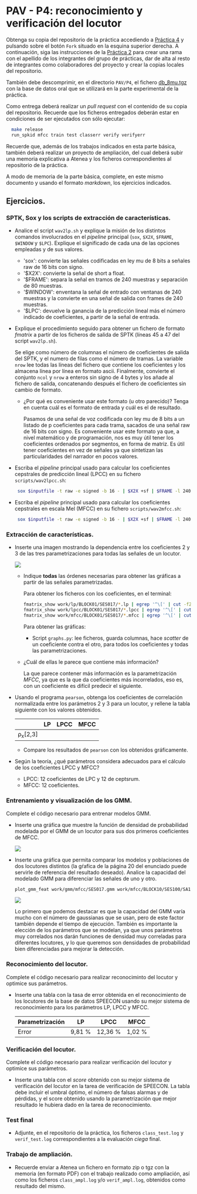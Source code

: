 PAV - P4: reconocimiento y verificación del locutor
===================================================

Obtenga su copia del repositorio de la práctica accediendo a [Práctica 4](https://github.com/albino-pav/P4)
y pulsando sobre el botón `Fork` situado en la esquina superior derecha. A continuación, siga las
instrucciones de la [Práctica 2](https://github.com/albino-pav/P2) para crear una rama con el apellido de
los integrantes del grupo de prácticas, dar de alta al resto de integrantes como colaboradores del proyecto
y crear la copias locales del repositorio.

También debe descomprimir, en el directorio `PAV/P4`, el fichero [db_8mu.tgz](https://atenea.upc.edu/pluginfile.php/3145524/mod_assign/introattachment/0/spk_8mu.tgz?forcedownload=1)
con la base de datos oral que se utilizará en la parte experimental de la práctica.

Como entrega deberá realizar un *pull request* con el contenido de su copia del repositorio. Recuerde
que los ficheros entregados deberán estar en condiciones de ser ejecutados con sólo ejecutar:

~~~~~~~~~~~~~~~~~~~~~~~~~~~~~~~~~~~~~~~~~~~~~~~~~~~~~.sh
  make release
  run_spkid mfcc train test classerr verify verifyerr
~~~~~~~~~~~~~~~~~~~~~~~~~~~~~~~~~~~~~~~~~~~~~~~~~~~~~

Recuerde que, además de los trabajos indicados en esta parte básica, también deberá realizar un proyecto
de ampliación, del cual deberá subir una memoria explicativa a Atenea y los ficheros correspondientes al
repositorio de la práctica.

A modo de memoria de la parte básica, complete, en este mismo documento y usando el formato *markdown*, los
ejercicios indicados.

## Ejercicios.

### SPTK, Sox y los scripts de extracción de características.

- Analice el script `wav2lp.sh` y explique la misión de los distintos comandos involucrados en el *pipeline*
  principal (`sox`, `$X2X`, `$FRAME`, `$WINDOW` y `$LPC`). Explique el significado de cada una de las 
  opciones empleadas y de sus valores.
  - 'sox': convierte las señales codificadas en ley mu de 8 bits a señales raw de 16 bits con signo.
  - '$X2X': convierte la señal de short a float.
  - '$FRAME': separa la señal en tramos de 240 muestras y separación de 80 muestras.
  - '$WINDOW': enventana la señal de entrado con ventanas de 240 muestras y la convierte en una señal de salida con frames de 240 muestras.
  - '$LPC': devuelve la ganancia de la predicción lineal más el número indicado de coeficientes, a partir de la señal de entrada.

- Explique el procedimiento seguido para obtener un fichero de formato *fmatrix* a partir de los ficheros de
  salida de SPTK (líneas 45 a 47 del script `wav2lp.sh`).

    Se elige como número de columnas el número de coeficientes de salida del SPTK, y el numero de filas como el número de tramas. La variable `nrow` lee todas las líneas del fichero que contiene los coeficientes y los almacena línea por línea en formato ascii. Finalmente, convierte el conjunto `ncol` y `nrow` a enteros sin signo de 4 bytes y los añade al fichero de salida, concatenando después el fichero de coeficientes sin cambio de formato.

  * ¿Por qué es conveniente usar este formato (u otro parecido)? Tenga en cuenta cuál es el formato de
    entrada y cuál es el de resultado.

      Pasamos de una señal de voz codificada con ley mu de 8 bits a un listado de p coeficientes para cada trama, sacados de una señal raw de 16 bits con signo. Es conveniente usar este formato ya que, a nivel matemático y de programación, nos es muy útil tener los coeficientes ordenados por segmentos, en forma de matriz. Es útil tener coeficientes en vez de señales ya que sintetizan las particularidades del narrador en pocos valores.

- Escriba el *pipeline* principal usado para calcular los coeficientes cepstrales de predicción lineal
  (LPCC) en su fichero <code>scripts/wav2lpcc.sh</code>:

    ```bash
     sox $inputfile -t raw -e signed -b 16 - | $X2X +sf | $FRAME -l 240 -p 80 | $WINDOW -l 240 -L 240 | $LPC -l 240 -m $lpc_order | $LPCC -m $lpc_order -M $cepstrum_order > $base.lpcc
     ```

- Escriba el *pipeline* principal usado para calcular los coeficientes cepstrales en escala Mel (MFCC) en su
  fichero <code>scripts/wav2mfcc.sh</code>:

    ```bash
     sox $inputfile -t raw -e signed -b 16 - | $X2X +sf | $FRAME -l 240 -p 80 | $WINDOW -l 240 -L 240 | $LPC -l 240 -m $lpc_order | $MFCC -m $mfcc_order -l 240 > $base.mfcc
     ```

### Extracción de características.

- Inserte una imagen mostrando la dependencia entre los coeficientes 2 y 3 de las tres parametrizaciones
  para todas las señales de un locutor.

    <img src="img/3_5-1.png" align="center">
  
  + Indique **todas** las órdenes necesarias para obtener las gráficas a partir de las señales 
    parametrizadas.
    
    Para obtener los ficheros con los coeficientes, en el terminal:
    ```bash
    fmatrix_show work/lp/BLOCK01/SES017/*.lp | egrep '^\[' | cut -f2,3 > lp_2_3.txt
    fmatrix_show work/lpcc/BLOCK01/SES017/*.lpcc | egrep '^\[' | cut -f2,3 > lpcc_2_3.txt
    fmatrix_show work/mfcc/BLOCK01/SES017/*.mfcc | egrep '^\[' | cut -f2,3 > mfcc_2_3.txt
    ```

    Para obtener las gráficas:
      - Script `graphs.py`: lee ficheros, guarda columnas, hace *scatter* de un coeficiente contra el otro, para todos los coeficientes y todas las parametrizaciones.

  + ¿Cuál de ellas le parece que contiene más información?

    La que parece contener más información es la parametrización *MFCC*, ya que es la que da coeficientes más incorrelados, eso es, con un coeficiente es difícil predecir el siguiente.

- Usando el programa <code>pearson</code>, obtenga los coeficientes de correlación normalizada entre los
  parámetros 2 y 3 para un locutor, y rellene la tabla siguiente con los valores obtenidos.

  |                        | LP   | LPCC | MFCC |
  |------------------------|:----:|:----:|:----:|
  | &rho;<sub>x</sub>[2,3] |      |      |      |
  
  + Compare los resultados de <code>pearson</code> con los obtenidos gráficamente.
  
- Según la teoría, ¿qué parámetros considera adecuados para el cálculo de los coeficientes LPCC y MFCC?
  - LPCC: 12 coeficientes de LPC y 12 de ceptsrum.
  - MFCC: 12 coeficientes.

### Entrenamiento y visualización de los GMM.

Complete el código necesario para entrenar modelos GMM.

- Inserte una gráfica que muestre la función de densidad de probabilidad modelada por el GMM de un locutor
  para sus dos primeros coeficientes de MFCC.

    <img src="img/4_3-1.png" align="center">
  
- Inserte una gráfica que permita comparar los modelos y poblaciones de dos locutores distintos (la gŕafica
  de la página 20 del enunciado puede servirle de referencia del resultado deseado). Analice la capacidad
  del modelado GMM para diferenciar las señales de uno y otro.

    ```bash
    plot_gmm_feat work/gmm/mfcc/SES017.gmm work/mfcc/BLOCK10/SES100/SA100S*
    ```

    <img src="img/4_3-2.png" align="center">

    Lo primero que podemos destacar es que la capacidad del GMM varía mucho con el número de gaussianas que se usan, pero de este factor también depende el tiempo de ejecución. También es importante la elección de los parámetros que se modelan, ya que unos parámetros muy correlados nos darán funciones de densidad muy correladas para diferentes locutores, y lo que queremos son densidades de probabilidad bien diferenciadas para mejorar la detección.

### Reconocimiento del locutor.

Complete el código necesario para realizar reconociminto del locutor y optimice sus parámetros.

- Inserte una tabla con la tasa de error obtenida en el reconocimiento de los locutores de la base de datos
  SPEECON usando su mejor sistema de reconocimiento para los parámetros LP, LPCC y MFCC.

    | Parametrización |   LP   |  LPCC   |  MFCC  |
    |-----------------|:------:|:-------:|:------:|
    | Error           | 9,81 % | 12,36 % | 1,02 % |

### Verificación del locutor.

Complete el código necesario para realizar verificación del locutor y optimice sus parámetros.

- Inserte una tabla con el *score* obtenido con su mejor sistema de verificación del locutor en la tarea
  de verificación de SPEECON. La tabla debe incluir el umbral óptimo, el número de falsas alarmas y de
  pérdidas, y el score obtenido usando la parametrización que mejor resultado le hubiera dado en la tarea
  de reconocimiento.
 
### Test final

- Adjunte, en el repositorio de la práctica, los ficheros `class_test.log` y `verif_test.log` 
  correspondientes a la evaluación *ciega* final.

### Trabajo de ampliación.

- Recuerde enviar a Atenea un fichero en formato zip o tgz con la memoria (en formato PDF) con el trabajo 
  realizado como ampliación, así como los ficheros `class_ampl.log` y/o `verif_ampl.log`, obtenidos como 
  resultado del mismo.
